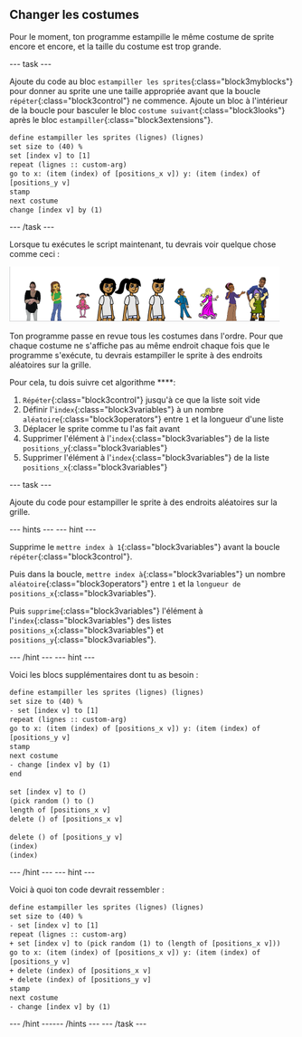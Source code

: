## Changer les costumes

Pour le moment, ton programme estampille le même costume de sprite encore et encore, et la taille du costume est trop grande.

--- task ---

Ajoute du code au bloc `estampiller les sprites`{:class="block3myblocks"} pour donner au sprite une une taille appropriée avant que la boucle `répéter`{:class="block3control"} ne commence. Ajoute un bloc à l'intérieur de la boucle pour basculer le bloc `costume suivant`{:class="block3looks"} après le bloc `estampiller`{:class="block3extensions"}.

```blocks3
define estampiller les sprites (lignes) (lignes)
set size to (40) %
set [index v] to [1]
repeat (lignes :: custom-arg)
go to x: (item (index) of [positions_x v]) y: (item (index) of [positions_y v]
stamp
next costume
change [index v] by (1)
```

--- /task ---

Lorsque tu exécutes le script maintenant, tu devrais voir quelque chose comme ceci :

![sprites-modifiés](images/changed_sprites.png)

Ton programme passe en revue tous les costumes dans l'ordre. Pour que chaque costume ne s'affiche pas au même endroit chaque fois que le programme s'exécute, tu devrais estampiller le sprite à des endroits aléatoires sur la grille.

Pour cela, tu dois suivre cet algorithme ****:

1. `Répéter`{:class="block3control"} jusqu'à ce que la liste soit vide
2. Définir l'`index`{:class="block3variables"} à un nombre `aléatoire`{:class="block3operators"} entre `1` et la longueur d'une liste
3. Déplacer le sprite comme tu l'as fait avant
4. Supprimer l'élément à l'`index`{:class="block3variables"} de la liste `positions_y`{:class="block3variables"}
5. Supprimer l'élément à l'`index`{:class="block3variables"} de la liste `positions_x`{:class="block3variables"}

--- task ---

Ajoute du code pour estampiller le sprite à des endroits aléatoires sur la grille.

--- hints ---
 --- hint ---

Supprime le `mettre index à 1`{:class="block3variables"} avant la boucle `répéter`{:class="block3control"}.

Puis dans la boucle, `mettre index à`{:class="block3variables"} un nombre `aléatoire`{:class="block3operators"} entre `1` et la `longueur de positions_x`{:class="block3variables"}.

Puis `supprime`{:class="block3variables"} l'élément à l'`index`{:class="block3variables"} des listes `positions_x`{:class="block3variables"} et `positions_y`{:class="block3variables"}.

--- /hint --- --- hint ---

Voici les blocs supplémentaires dont tu as besoin :

```blocks3
define estampiller les sprites (lignes) (lignes)
set size to (40) %
- set [index v] to [1]
repeat (lignes :: custom-arg)
go to x: (item (index) of [positions_x v]) y: (item (index) of [positions_y v]
stamp
next costume
- change [index v] by (1)
end

set [index v] to ()
(pick random () to ()
length of [positions_x v]
delete () of [positions_x v]

delete () of [positions_y v]
(index)
(index)
```

--- /hint --- --- hint ---

Voici à quoi ton code devrait ressembler :

```blocks3
define estampiller les sprites (lignes) (lignes)
set size to (40) %
- set [index v] to [1]
repeat (lignes :: custom-arg)
+ set [index v] to (pick random (1) to (length of [positions_x v]))
go to x: (item (index) of [positions_x v]) y: (item (index) of [positions_y v]
+ delete (index) of [positions_x v]
+ delete (index) of [positions_y v]
stamp
next costume
- change [index v] by (1)
```

--- /hint ------ /hints --- --- /task ---